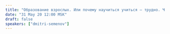 ```yaml
---
title: "Образование взрослых. Или почему научиться учиться — трудно. Ч.2 — практические методы обучения взрослых"
date: "31 May 20 12:00 MSK"
draft: false
speakers: ["dmitri-semenov"] 
---
```

